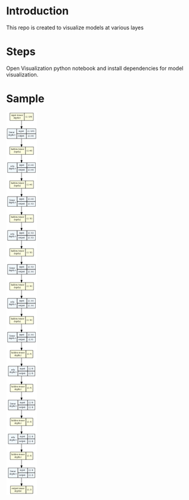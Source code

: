 # Introduction
This repo is created to visualize models at various layes

# Steps
Open Visualization python notebook and install dependencies for model visualization.

# Sample
![MLP Graph](./output/mlp_graph.png)
